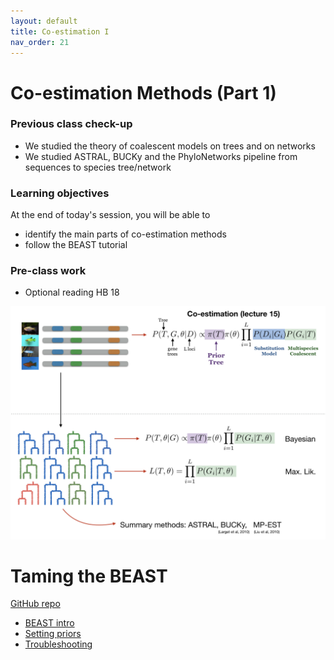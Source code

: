```yaml
---
layout: default
title: Co-estimation I
nav_order: 21
---
```


# Co-estimation Methods (Part 1)

### Previous class check-up
- We studied the theory of coalescent models on trees and on networks
- We studied ASTRAL, BUCKy and the PhyloNetworks pipeline from sequences to species tree/network

### Learning objectives

At the end of today's session, you will be able to
- identify the main parts of co-estimation methods
- follow the BEAST tutorial

### Pre-class work

- Optional reading HB 18



<div style="text-align:center"><img src="../assets/pics/lecture15.png" width="750"/></div>


# Taming the BEAST 

[GitHub repo](https://github.com/Taming-the-BEAST/Taming-the-BEAST-2019-Eh-Lectures)

- [BEAST intro](https://github.com/Taming-the-BEAST/Taming-the-BEAST-2019-Eh-Lectures/blob/master/2019-08-12_Beast2Intro.pdf)
- [Setting priors](https://github.com/Taming-the-BEAST/Taming-the-BEAST-2019-Eh-Lectures/blob/master/2019-08-12_SettingPriors.pdf)
- [Troubleshooting](https://github.com/Taming-the-BEAST/Taming-the-BEAST-2019-Eh-Lectures/blob/master/2019-08-13_Troubleshooting.pdf)



